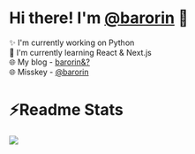 # Hi there! I'm <a rel="nofollow me" href="https://fedibird.com/@barorin">@barorin</a> :tada:
  
:sparkles: I'm currently working on Python  
:seedling: I'm currently learning React & Next.js  
:globe_with_meridians: My blog - [barorin&?](https://barorin-to.com)  
:globe_with_meridians: Misskey - [@barorin](https://misskey.cloud/@barorin)
  
# :zap:Readme Stats
<a href="https://github.com/barorin">
  <img align="left" src="https://github-readme-stats.vercel.app/api/top-langs/?username=barorin&layout=compact&theme=monokai" />
</a>
